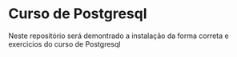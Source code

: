 <h1> Curso de Postgresql </h1>
    
<p> Neste repositório será demontrado a instalação da forma correta e exercicios do curso de Postgresql </p>